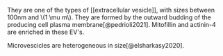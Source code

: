 They are one of the types of [[extracellular vesicle]], with sizes between 100nm and \\(1 \mu m\\). They are formed by the outward budding of the producing cell plasma membrane[@pedrioli2021]. Mitofillin and actinin-4 are enriched in these EV's.  

Microvescicles are heterogeneous in size[@elsharkasy2020].